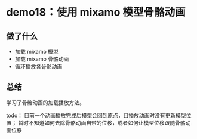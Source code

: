 # demo18：使用 mixamo 模型骨骼动画

## 做了什么

- 加载 mixamo 模型
- 加载 mixamo 骨骼动画
- 循环播放各骨骼动画

## 总结

学习了骨骼动画的加载播放方法。

todo： 目前一个动画播放完成后模型会回到原点，且播放动画时没有更新模型位置；
暂时不知道如何去除骨骼动画自带的位移，或者如何让模型位移跟随骨骼动画位移
